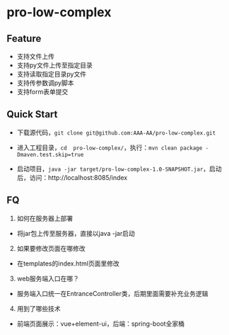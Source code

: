 # pro-low-complex

## Feature

- 支持文件上传
- 支持py文件上传至指定目录
- 支持读取指定目录py文件
- 支持传参数调py脚本
- 支持form表单提交

## Quick Start

- 下载源代码，`git clone git@github.com:AAA-AA/pro-low-complex.git`

- 进入工程目录，`cd  pro-low-complex/`，执行：`mvn clean package -Dmaven.test.skip=true`

- 启动项目，`java -jar target/pro-low-complex-1.0-SNAPSHOT.jar`，启动后，访问：http://localhost:8085/index

## FQ

1. 如何在服务器上部署
- 将jar包上传至服务器，直接以java -jar启动

2. 如果要修改页面在哪修改
- 在templates的index.html页面里修改

3. web服务端入口在哪？
- 服务端入口统一在EntranceController类，后期里面需要补充业务逻辑

4. 用到了哪些技术
- 前端页面展示：vue+element-ui，后端：spring-boot全家桶

